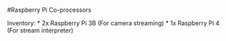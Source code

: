 #Raspberry Pi Co-processors

Inventory:
    * 2x Raspberry Pi 3B (For camera streaming)
    * 1x Raspberry Pi 4 (For stream interpreter)